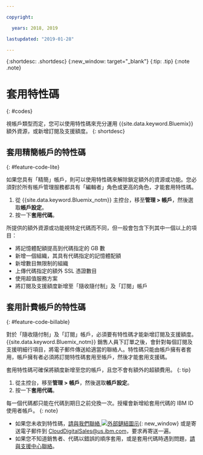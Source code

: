 ```yaml
---

copyright:

  years: 2018, 2019

lastupdated: "2019-01-28"

---
```


{:shortdesc: .shortdesc}
{:new_window: target="_blank"}
{:tip: .tip}
{:note .note}


# 套用特性碼
{: #codes}

視帳戶類型而定，您可以使用特性碼來充分運用 {{site.data.keyword.Bluemix}} 額外資源，或新增訂閱及支援額度。
{: shortdesc}


## 套用精簡帳戶的特性碼
{: #feature-code-lite}

如果您具有「精簡」帳戶，則可以使用特性碼來解除鎖定額外的資源或功能。您必須對於所有帳戶管理服務都具有「編輯者」角色或更高的角色，才能套用特性碼。  

1. 從 {{site.data.keyword.Bluemix_notm}} 主控台，移至**管理 > 帳戶**，然後選取**帳戶設定**。
2. 按一下**套用代碼**。

所提供的額外資源或功能視特定代碼而不同，但一般會包含下列其中一個以上的項目：

  * 將記憶體配額提高到代碼指定的 GB 數
  * 新增一個組織，其具有代碼指定的記憶體配額
  * 新增數目無限制的組織
  * 上傳代碼指定的額外 SSL 憑證數目
  * 使用超值服務方案
  * 將訂閱及支援額度新增至「隨收隨付制」及「訂閱」帳戶


## 套用計費帳戶的特性碼
{: #feature-code-billable}

對於「隨收隨付制」及「訂閱」帳戶，必須要有特性碼才能新增訂閱及支援額度。{{site.data.keyword.Bluemix_notm}} 銷售人員下訂單之後，會針對每個訂閱及支援明細行項目，將電子郵件傳送給適當的聯絡人。特性碼只能由帳戶擁有者套用，帳戶擁有者必須將訂閱特性碼套用至帳戶，然後才能套用支援碼。

套用特性碼可確保將額度新增至您的帳戶，且您不會有額外的超額費用。
{: tip}

1. 從主控台，移至**管理 > 帳戶**，然後選取**帳戶設定**。
2. 按一下**套用代碼**。

  每一個代碼都只能在代碼到期日之前兌換一次。授權會新增給套用代碼的 IBM ID 使用者帳戶。
  {: note}

  * 如果您未收到特性碼，[請與我們聯絡 ![外部鏈結圖示](../icons/launch-glyph.svg "外部鏈結圖示")](https://www.ibm.com/cloud-computing/bluemix/contact-us){: new_window} 或是寄送電子郵件到 CloudDigitalSales@us.ibm.com，要求再寄送一遍。
  * 如果您不知道銷售者、代碼以錯誤的順序套用，或是套用代碼時遇到問題，[請與支援中心聯絡](/docs/get-support?topic=get-support-getting-customer-support)。
